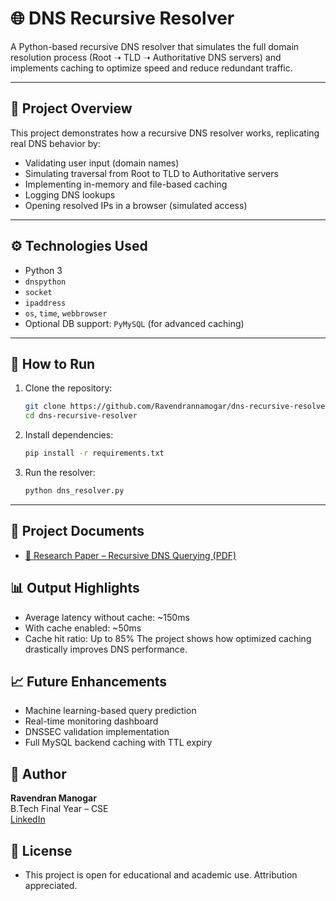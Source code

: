 # 🌐 DNS Recursive Resolver

A Python-based recursive DNS resolver that simulates the full domain resolution process (Root ➝ TLD ➝ Authoritative DNS servers) and implements caching to optimize speed and reduce redundant traffic.

---

## 📄 Project Overview

This project demonstrates how a recursive DNS resolver works, replicating real DNS behavior by:
- Validating user input (domain names)
- Simulating traversal from Root to TLD to Authoritative servers
- Implementing in-memory and file-based caching
- Logging DNS lookups
- Opening resolved IPs in a browser (simulated access)

---

## ⚙️ Technologies Used

- Python 3
- `dnspython`
- `socket`
- `ipaddress`
- `os`, `time`, `webbrowser`
- Optional DB support: `PyMySQL` (for advanced caching)

---

## 🚀 How to Run

1. Clone the repository:
   ```bash
   git clone https://github.com/Ravendrannamogar/dns-recursive-resolver.git
   cd dns-recursive-resolver
2. Install dependencies:
    ```bash
    pip install -r requirements.txt

3. Run the resolver:
    ```bash
    python dns_resolver.py

---

## 📘  Project Documents

- [📕 Research Paper – Recursive DNS Querying (PDF)](DNS_Recursive_Query_Paper.pdf)


## 📊 Output Highlights

- Average latency without cache: ~150ms
- With cache enabled: ~50ms
- Cache hit ratio: Up to 85%
The project shows how optimized caching drastically improves DNS performance.


## 📈 Future Enhancements

- Machine learning-based query prediction
- Real-time monitoring dashboard
- DNSSEC validation implementation
- Full MySQL backend caching with TTL expiry


## 🧠 Author

**Ravendran Manogar**  
B.Tech Final Year – CSE  
[LinkedIn](https://www.linkedin.com/in/ravendran-manogar-753014243/)


## 📌 License

- This project is open for educational and academic use. Attribution appreciated.

